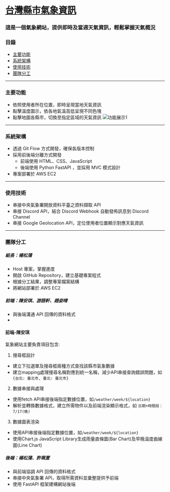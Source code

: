 # [台灣縣市氣象資訊](http://13.213.240.133:8001/)
### 這是一個氣象網站，提供即時及當週天氣資訊，輕鬆掌握天氣概況

### 目錄
- [主要功能](#主要功能)
- [系統架構](#系統架構)
- [使用技術](#使用技術)
- [團隊分工](#團隊分工)

---

### 主要功能
- 依照使用者所在位置，即時呈現當地天氣資訊
- 點擊溫度圖示，依各地氣溫高低呈現不同色塊
- 點擊地圖各縣市，切換至指定區域的天氣資訊
![功能展示1]()

---

### 系統架構
- 透過 Git Flow 方式開發，確保各版本控制
- 採用前後端分離方式開發
    - 前端使用 HTML、CSS、JavaScript
    - 後端使用 Python FastAPI ，並採用 MVC 模式設計
- 專案部署於 AWS EC2

---

### 使用技術
- 串接中央氣象署開放資料平臺之資料擷取 API
- 串接 Discord API，結合 Discord Webhook 自動發佈訊息到 Discord Channel
- 串接 Google Geolocation API，定位使用者位置顯示對應天氣資訊

---

### 團隊分工
##### 組長：楊松蒲
- Host 專案，掌握進度
- 開啟 GitHub Repository，建立基礎專案程式
- 根據分工結果，調整專案檔案結構
- 將網站部署於 AWS EC2
##### 前端：陳安琪、游語軒、趙姿晴
- 與後端溝通 API 回傳的資料格式
- 
#### 前端-陳安琪
氣象網站主要負責項目包含:

1. 搜尋框設計
- 建立下拉選單及搜尋框兩種方式查找該縣市氣象數據
- 建立mapping處理搜尋名稱對應到統一名稱，減少API串接查詢錯誤問題，如 `{台北: 臺北市, 臺北: 臺北市}`
2. 數據串接與處理
- 使用fetch API串接後端指定數據位置，如`/weather/week/${location}`
- 解析並轉換數據格式，建立所需物件以及前端渲染顯示格式，如 `日期+時間段：7/17(晚)`
3. 數據圖表渲染
- 使用API串接後端指定數據位置，如`/weather/week/${location}`
- 使用Chart.js JavaScript Library生成雨量直條圖(Bar Chart)及早晚溫度曲線圖(Line Chart)
##### 後端：楊松蒲、許珮萱
- 與前端協調 API 回傳的資料格式
- 串接中央氣象署 API，取得所需資料並彙整提供予前端
- 使用 FastAPI 框架建構網站後端
